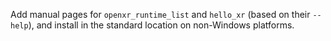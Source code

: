 Add manual pages for `openxr_runtime_list` and `hello_xr` (based on their `--help`), and install in the standard location on non-Windows platforms.
